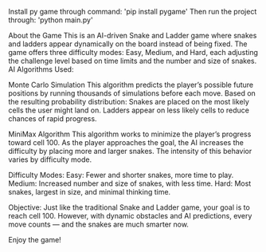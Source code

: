 Install py game through command: 'pip install pygame'
Then run the project through: 'python main.py'

About the Game
This is an AI-driven Snake and Ladder game where snakes and ladders appear dynamically on the board instead of being fixed. The game offers three difficulty modes: Easy, Medium, and Hard, each adjusting the challenge level based on time limits and the number and size of snakes.
AI Algorithms Used:

Monte Carlo Simulation
This algorithm predicts the player’s possible future positions by running thousands of simulations before each move. Based on the resulting probability distribution:
Snakes are placed on the most likely cells the user might land on.
Ladders appear on less likely cells to reduce chances of rapid progress.

MiniMax Algorithm
This algorithm works to minimize the player’s progress toward cell 100. As the player approaches the goal, the AI increases the difficulty by placing more and larger snakes. The intensity of this behavior varies by difficulty mode.

Difficulty Modes:
Easy: Fewer and shorter snakes, more time to play.
Medium: Increased number and size of snakes, with less time.
Hard: Most snakes, largest in size, and minimal thinking time.

Objective:
Just like the traditional Snake and Ladder game, your goal is to reach cell 100. However, with dynamic obstacles and AI predictions, every move counts — and the snakes are much smarter now.

Enjoy the game!
